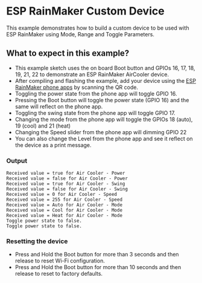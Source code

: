 # ESP RainMaker Custom Device

This example demonstrates how to build a custom device to be used with ESP RainMaker using Mode, Range and Toggle Parameters. 

## What to expect in this example?

- This example sketch uses the on board Boot button and GPIOs 16, 17, 18, 19, 21, 22 to demonstrate an ESP RainMaker AirCooler device.
- After compiling and flashing the example, add your device using the [ESP RainMaker phone apps](https://rainmaker.espressif.com/docs/quick-links.html#phone-apps) by scanning the QR code.
- Toggling the power state from the phone app will toggle GPIO 16.
- Pressing the Boot button will toggle the power state (GPIO 16) and the same will reflect on the phone app.
- Toggling the swing state from the phone app will toggle GPIO 17.
- Changing the mode from the phone app will toggle the GPIOs 18 (auto), 19 (cool) and 21 (heat)
- Changing the Speed slider from the phone app will dimming GPIO 22
- You can also change the Level from the phone app and see it reflect on the device as a print message.

### Output

```
Received value = true for Air Cooler - Power
Received value = false for Air Cooler - Power
Received value = true for Air Cooler - Swing
Received value = false for Air Cooler - Swing
Received value = 0 for Air Cooler - Speed
Received value = 255 for Air Cooler - Speed
Received value = Auto for Air Cooler - Mode
Received value = Cool for Air Cooler - Mode
Received value = Heat for Air Cooler - Mode
Toggle power state to false.
Toggle power state to false.
```

### Resetting the device
- Press and Hold the Boot button for more than 3 seconds and then release to reset Wi-Fi configuration.
- Press and Hold the Boot button for more than 10 seconds and then release to reset to factory defaults.
